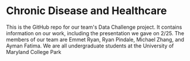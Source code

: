 # Chronic Disease and Healthcare

This is the GitHub repo for our team's Data Challenge project. It contains information on our work, including the presentation we gave on 2/25. The members of our team are Emmet Ryan, Ryan Pindale, Michael Zhang, and Ayman Fatima. We are all undergraduate students at the University of Maryland College Park
